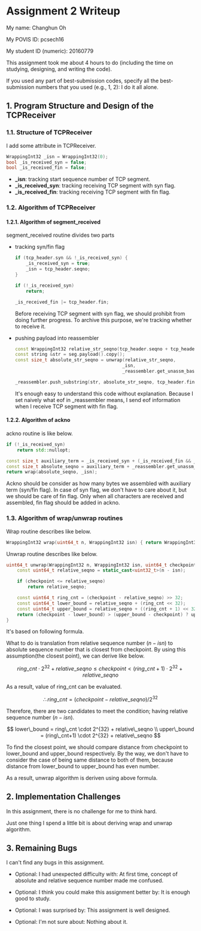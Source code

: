 Assignment 2 Writeup
=============

My name: Changhun Oh

My POVIS ID: pcsech16

My student ID (numeric): 20160779

This assignment took me about 4 hours to do (including the time on studying, designing, and writing the code).

If you used any part of best-submission codes, specify all the best-submission numbers that you used (e.g., 1, 2): I do it all alone.

## 1. Program Structure and Design of the TCPReceiver

### 1.1. Structure of TCPReceiver

I add some attribute in TCPReceiver.

```c++
WrappingInt32 _isn = WrappingInt32(0);
bool _is_received_syn = false;
bool _is_received_fin = false;
```
+ **_isn**: tracking start sequence number of TCP segment.
+ **_is_received_syn**: tracking receiving TCP segment with syn flag.
+ **_is_received_fin**: tracking receiving TCP segment with fin flag.

### 1.2. Algorithm of TCPReceiver

#### 1.2.1. Algorithm of segment_received

segment_received routine divides two parts

+ tracking syn/fin flag
    ```c++
    if (tcp_header.syn && !_is_received_syn) {
        _is_received_syn = true;
        _isn = tcp_header.seqno;
    }

    if (!_is_received_syn)
        return;

    _is_received_fin |= tcp_header.fin;
    ```
    Before receiving TCP segment with syn flag, we should prohibit from doing further progress. To archive this purpose, we're tracking whether to receive it.

+ pushing payload into reassembler
    ```c++
    const WrappingInt32 relative_str_seqno(tcp_header.seqno + tcp_header.syn);
    const string &str = seg.payload().copy();
    const size_t absolute_str_seqno = unwrap(relative_str_seqno,
                                            _isn,
                                            _reassembler.get_unassm_base()) - 1;

    _reassembler.push_substring(str, absolute_str_seqno, tcp_header.fin);
    ```
    It's enough easy to understand this code without explanation. Because I set naively what eof in _reassembler means, I send eof information when I receive TCP segment with fin flag. 

#### 1.2.2. Algorithm of ackno

ackno routine is like below.
```c++
if (!_is_received_syn)
    return std::nullopt;

const size_t auxiliary_term = _is_received_syn + (_is_received_fin && _reassembler.empty());
const size_t absolute_seqno = auxiliary_term + _reassembler.get_unassm_base();
return wrap(absolute_seqno, _isn);
```
Ackno should be consider as how many bytes we assembled with auxiliary term (syn/fin flag).
In case of syn flag, we don't have to care about it, but we should be care of fin flag.
Only when all characters are received and assembled, fin flag should be added in ackno.

### 1.3. Algorithm of wrap/unwrap routines

Wrap routine describes like below.

```c++
WrappingInt32 wrap(uint64_t n, WrappingInt32 isn) { return WrappingInt32{isn + n}; }
```

Unwrap routine describes like below.

```c++
uint64_t unwrap(WrappingInt32 n, WrappingInt32 isn, uint64_t checkpoint) {
    const uint64_t relative_seqno = static_cast<uint32_t>(n - isn);

    if (checkpoint <= relative_seqno)
        return relative_seqno;

    const uint64_t ring_cnt = (checkpoint - relative_seqno) >> 32;
    const uint64_t lower_bound = relative_seqno + (ring_cnt << 32);
    const uint64_t upper_bound = relative_seqno + ((ring_cnt + 1) << 32);
    return (checkpoint - lower_bound) > (upper_bound - checkpoint) ? upper_bound : lower_bound;
}
```
It's based on following formula.

What to do is translation from relative sequence number ($n - isn$) to absolute sequence number that is closest from checkpoint. By using this assumption(the closest point), we can derive like below.

$$
ring\_cnt \cdot 2^{32} + relative\_seqno \le checkpoint \lt (ring\_cnt+1) \cdot 2^{32} + relative\_seqno
$$

As a result, value of ring_cnt can be evaluated.

$$
\therefore ring\_cnt = (checkpoint - relative\_seqno) / 2^{32}
$$


Therefore, there are two candidates to meet the condition; having relative sequence number ($n - isn$).

$$
    lower\_bound = ring\_cnt \cdot 2^{32} + relative\_seqno
    \\
    upper\_bound = (ring\_cnt+1) \cdot 2^{32} + relative\_seqno
$$

To find the closest point, we should compare distance from checkpoint to lower_bound and upper_bound respectively. By the way, we don't have to consider the case of being same distance to both of them, because distance from lower_bound to upper_bound has even number.

As a result, unwrap algorithm is deriven using above formula.

## 2. Implementation Challenges

In this assignment, there is no challenge for me to think hard.

Just one thing I spend a little bit is about deriving wrap and unwrap algorithm.

## 3. Remaining Bugs

I can't find any bugs in this assignment.

- Optional: I had unexpected difficulty with: At first time, concept of absolute and relative sequence number made me confused.

- Optional: I think you could make this assignment better by: It is enough good to study.

- Optional: I was surprised by: This assignment is well designed.

- Optional: I'm not sure about: Nothing about it.
